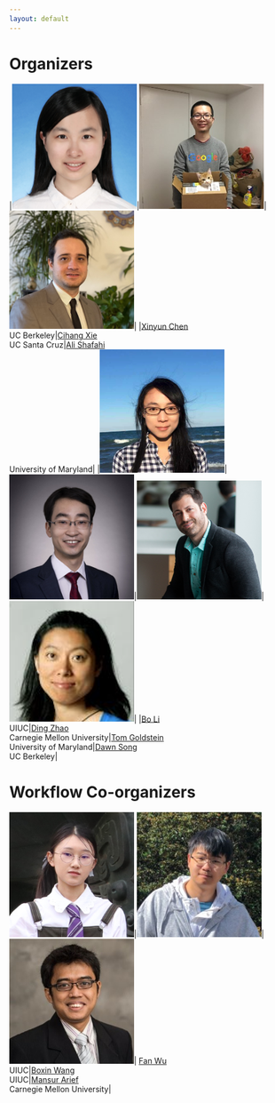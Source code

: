 ```yaml
---
layout: default
---
```


# Organizers

|<img src="./assets/images/xinyun.jpg" alt="Xinyun Chen" width="225"/>|<img src="./assets/images/cihang.jpg" alt="Cihang Xie" width="225"/>|<img src="./assets/images/ali.jpg" alt="Ali Shafahi" width="225"/>|
|[Xinyun Chen](https://jungyhuk.github.io/)<br />UC Berkeley|[Cihang Xie](https://cihangxie.github.io/)<br />UC Santa Cruz|[Ali Shafahi](https://www.cs.umd.edu/~ashafahi/)<br />University of Maryland|
|<img src="./assets/images/boli.png" alt="Bo Li" width="225"/>|<img src="./assets/images/ding_zhao.jpg" alt="Ding Zhao" width="225"/>|<img src="./assets/images/tom.jpg" alt="Tom Goldstein" width="225"/>|<img src="./assets/images/dawn.png" alt="Dawn Song" width="225"/>|
|[Bo Li](https://aisecure.github.io/)<br />UIUC|[Ding Zhao](https://safeai-lab.github.io/)<br />Carnegie Mellon University|[Tom Goldstein](https://www.cs.umd.edu/~tomg/)<br />University of Maryland|[Dawn Song](https://people.eecs.berkeley.edu/~dawnsong/tom)<br />UC Berkeley|

# Workflow Co-organizers

<img src="./assets/images/fanwu.png" alt="Fan Wu" width="225"/>|<img src="./assets/images/boxin.jpeg" alt="Boxin Wang" width="225"/>|<img src="./assets/images/mansur.jpeg" alt="Mansur Arief" width="225"/>|
[Fan Wu](https://kkkkahlua.github.io/)<br />UIUC|[Boxin Wang](https://wbx.life/)<br />UIUC|[Mansur Arief](https://www.linkedin.com/in/mansurarief/)<br />Carnegie Mellon University|